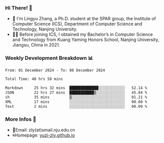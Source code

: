 ### Hi There! 👋 
- 🐳 I'm Lingyu Zhang, a Ph.D. student at the SPAR group, the Institute of Computer Science (ICS), Department of Computer Science and Technology, Nanjing University.
- 🧑‍🎓 Before joining ICS, I obtained my Bachelor’s in Computer Science and Technology from Kuang Yaming Honors School, Nanjing University, Jiangsu, China in 2021.

### Weekly Development Breakdown :bar_chart:

<!--START_SECTION:waka-->

```txt
From: 01 December 2024 - To: 08 December 2024

Total Time: 48 hrs 58 mins

Markdown     25 hrs 32 mins  █████████████░░░░░░░░░░░░   52.14 %
JSON         22 hrs 27 mins  ███████████▒░░░░░░░░░░░░░   45.84 %
sh           35 mins         ▒░░░░░░░░░░░░░░░░░░░░░░░░   01.21 %
XML          17 mins         ░░░░░░░░░░░░░░░░░░░░░░░░░   00.60 %
Text         2 mins          ░░░░░░░░░░░░░░░░░░░░░░░░░   00.09 %
```

<!--END_SECTION:waka-->

<!--
### Github Contributions :octocat:

![](https://raw.githubusercontent.com/yuzi-zly/yuzi-zly/output/github-contribution-grid-snake.svg)              
-->

### More Infos 📖

- 📧Email: zly(at)smail.nju.edu.cn
- 🌀Homepage: [yuzi-zly.github.io](https://yuzi-zly.github.io/)

